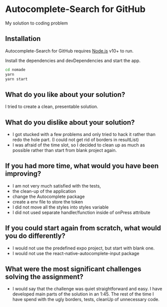 # Autocomplete-Search for GitHub

My solution to coding problem

## Installation

Autocomplete-Search for GitHub requires [Node.js](https://nodejs.org/) v10+ to run.

Install the dependencies and devDependencies and start the app.

```sh
cd nomade
yarn
yarn start
```

## What do you like about your solution?

I tried to create a clean, presentable solution.

## What do you dislike about your solution?

- I got stucked with a few problems and only tried to hack it rather than redo the hole part. (I could not get rid of borders in resultList)
- I was afraid of the time slot, so I decided to clean up as much as possible rather than start from blank project again.

## If you had more time, what would you have been improving?

- I am not very much satisfied with the tests,
- the clean-up of the application
- change the Autocomplete package
- create a env file to store the token
- I did not move all the styles into styles variable
- I did not used separate handler/function inside of onPress attribute

## If you could start again from scratch, what would you do differently?

- I would not use the predefined expo project, but start with blank one.
- I would not use the react-native-autocomplete-input package

## What were the most significant challenges solving the assignment?

- I would say that the challenge was quiet straightforward and easy. I have developed main parts of the solution in an 1:45. The rest of the time I have spend with the ugly borders, tests, cleanUp of unnecessary code.
